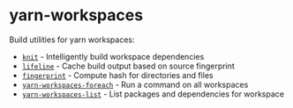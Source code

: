 # yarn-workspaces

Build utilities for yarn workspaces:

- [`knit`](/packages/knit) - Intelligently build workspace dependencies
- [`lifeline`](/packages/lifeline) - Cache build output based on source fingerprint
- [`fingerprint`](/packages/fingerprint) - Compute hash for directories and files
- [`yarn-workspaces-foreach`](/packages/yarn-workspaces-foreach) - Run a command on all workspaces
- [`yarn-workspaces-list`](/packages/yarn-workspaces-list) - List packages and dependencies for workspace
